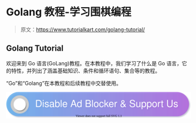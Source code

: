 # Golang 教程-学习围棋编程

> 原文：<https://www.tutorialkart.com/golang-tutorial/>

## Golang Tutorial

欢迎来到 Go 语言(GoLang)教程。在本教程中，我们学习了什么是 Go 语言，它的特性，并列出了涵盖基础知识、条件和循环语句、集合等的教程。

“Go”和“Golang”在本教程和后续教程中交替使用。

[![](img/925da31b32d6bc3827932f6c8afb11bb.png)](https://www.tutorialkart.com/)